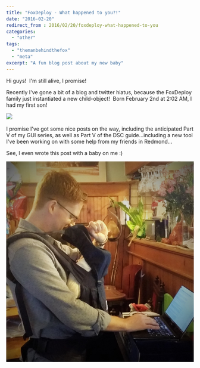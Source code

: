 ```yaml
---
title: "FoxDeploy - What happened to you?!"
date: "2016-02-20"
redirect_from : 2016/02/20/foxdeploy-what-happened-to-you
categories: 
  - "other"
tags: 
  - "themanbehindthefox"
  - "meta"
excerpt: "A fun blog post about my new baby"
---
```


Hi guys!  I'm still alive, I promise!

Recently I've gone a bit of a blog and twitter hiatus, because the FoxDeploy family just instantiated a new child-object!  Born February 2nd at 2:02 AM, I had my first son!

![](../assets/images/2016/02/https://foxdeploy.files.wordpress.com/2016/02/12670121_10102062209093473_1149475081540864560_n.jpg)

I promise I've got some nice posts on the way, including the anticipated Part V of my GUI series, as well as Part V of the DSC guide...including a new tool I've been working on with some help from my friends in Redmond...

See, I even wrote this post with a baby on me :)

![](../assets/images/2016/02/images/2016-02-20.png)
